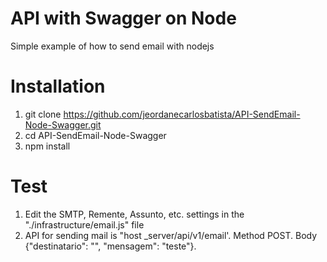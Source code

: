 # API with Swagger on Node
Simple example of how to send email with nodejs

# Installation
1. git clone https://github.com/jeordanecarlosbatista/API-SendEmail-Node-Swagger.git
2. cd API-SendEmail-Node-Swagger
2. npm install

# Test
1. Edit the SMTP, Remente, Assunto, etc. settings in the "./infrastructure/email.js" file
2. API for sending mail is "host _server/api/v1/email'. Method POST. Body {"destinatario": "", "mensagem": "teste"}.

